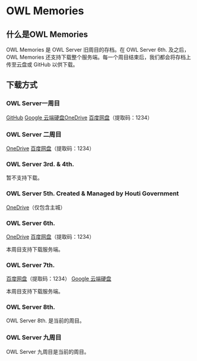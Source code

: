 # OWL Memories

## 什么是OWL Memories

OWL Memories 是 OWL Server 旧周目的存档。在 OWL Server 6th. 及之后，OWL Memories 还支持下载整个服务端。每一个周目结束后，我们都会将存档上传至云盘或 GitHub 以供下载。

## 下载方式

### OWL Server一周目

[GitHub](https://github.com/Kupars/owl/releases/download/OWL/OWL.Server.zip)  [Google 云端硬盘](https://drive.google.com/file/d/1a1JI70qdQ0Mf3XqJmjkBaILwd4X1wWUu/view?usp=drive_link)[OneDrive](https://1drv.ms/u/s!AoLQfFAZB-GPhPEGzc3tTdPN7U_bQw)  [百度网盘](https://pan.baidu.com/s/141WJGNantx4B3fES6SKe4A?pwd=1234)（提取码：1234）

### OWL Server 二周目

[OneDrive](https://1drv.ms/u/s!AoLQfFAZB-GPhZ14Hv6yzU_6mxpy4w)  [百度网盘](https://pan.baidu.com/s/1P7KziFilizV7Wam4I0Ug8g?pwd=1234)（提取码：1234）

### OWL Server 3rd. & 4th.

暂不支持下载。

### OWL Server 5th. Created & Managed by Houti Government

[OneDrive](https://1drv.ms/u/s!AoLQfFAZB-GPhaM-EE0ccilpqJAKqg)（仅包含主城）

### OWL Server 6th.

[OneDrive](https://1drv.ms/u/s!AoLQfFAZB-GPhbcA7g4GCTPTGbI9tw?e=wGi1lJ)  [百度网盘](https://pan.baidu.com/s/1ywRqyfqNGGaNPestbmqcKw?pwd=1234)（提取码：1234）

本周目支持下载服务端。

### OWL Server 7th.

[百度网盘](https://pan.baidu.com/s/1w4hDtWBrVoWijsr9WKIseQ?pwd=1234)（提取码：1234）  [Google 云端硬盘](https://drive.google.com/file/d/1xhFE-U_Co_u8m3_OQ8fD02MEeNF8l7JK/view?usp=sharing)

本周目支持下载服务端。

### OWL Server 8th.

OWL Server 8th. 是当前的周目。

### OWL Server 九周目

OWL Server 九周目是当前的周目。
